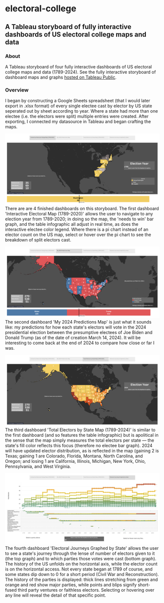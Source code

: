 # electoral-college

## A Tableau storyboard of fully interactive dashboards of US electoral college maps and data

### About
A Tableau storyboard of four fully interactive dashboards of US electoral college maps and data (1789-2024). See the fully interactive storyboard of dashboard maps and graphs [hosted on Tableau Public](https://public.tableau.com/app/profile/nate.raese/viz/ElectoralCollege_17102638548600/ElectoralCollegeInteractiveStorybook).

### Overview
I began by constructing a Google Sheets spreadsheet (that I would later export in .xlsx format) of every single electee cast by elector by US state seperated out by sheet according to year. Where a state had more than one electee (i.e. the electors were split) multiple entries were created. After exporting, I connected my datasource in Tableau and began crafting the maps.

![Dashboard 1](https://github.com/i-am-nate/electoral-college/blob/main/storyboard-photos/ec1.png)
There are are 4 finished dashboards on this storyboard. The first dashboard 'Interactive Electoral Map (1789-2020)' allows the user to navigate to any election year from 1789-2020; in doing so the map, the 'needs to win' bar graph, and the table infographic all adjust in real time, as does the interactive electee color legend. Where there is a pi chart instead of an elector count on the US map, select or hover over the pi chart to see the breakdown of split electors cast.

![Dashboard 2](https://github.com/i-am-nate/electoral-college/blob/main/storyboard-photos/ec2.png)
The second dashboard 'My 2024 Predictions Map' is just what it sounds like: my predictions for how each state's electors will vote in the 2024 presidential election between the presumptive electees of Joe Biden and Donald Trump (as of the date of creation March 14, 2024). It will be interesting to come back at the end of 2024 to compare how close or far I was.

![Dashboard 3](https://github.com/i-am-nate/electoral-college/blob/main/storyboard-photos/ec3.png)
The third dashboard 'Total Electors by State Map (1789-2024)' is similar to the first dashboard (and so features the table infographic) but is apolitical in the sense that the map simply measures the total electors per state — the state's fill color reflects this focus (therefore no electee bar graph). 2024 will have updated elector distribution, as is reflected in the map (gaining 2 is Texas; gaining 1 are Colorado, Florida, Montana, North Carolina, and Oregon; and losing 1 are California, Illinois, Michigan, New York, Ohio, Pennsylvania, and West Virginia.

![Dashboard 4](https://github.com/i-am-nate/electoral-college/blob/main/storyboard-photos/ec4.png)
The fourth dashboard 'Electoral Journeys Graphed by State' allows the user to see a state's journey through the lense of number of electors given to it (the top graph) and to which parties those votes were cast (bottom graph). The history of the US unfolds on the horizontal axis, while the elector count is on the horizontal access. Not every state began at 1789 of course, and some states dip down to 0 for a short period (Civil War and Reconstruction). The history of the parties is displayed: thick lines stretching from green and orange and red show major parties, while points and blips signify short-fused third party ventures or faithless electors. Selecting or hovering over any line will reveal the detail of that specific point.
